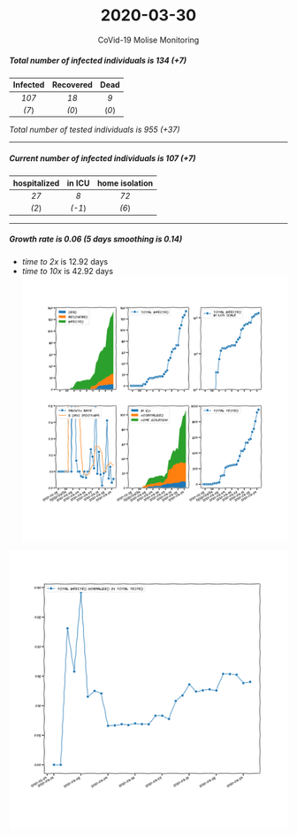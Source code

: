 <div align='center'>

# 2020-03-30
CoVid-19 Molise Monitoring
</div>

##### Total number of infected individuals is 134 (+7)
Infected | Recovered | Dead
:---: | :---: | :---:
*107* | *18* | *9*
*(7*) | *(0*) | (*0*)

*Total number of tested individuals is 955 (+37)*
***
##### Current number of infected individuals is 107 (+7)
hospitalized | in ICU | home isolation
:---: | :---: | :---:
*27* |*8* |*72*
*(2*) |*(-1*) |*(6*)
***
##### Growth rate is 0.06 (5 days smoothing is 0.14)
- *time to 2x* is 12.92 days
- *time to 10x* is 42.92 days
![stats][stats]

![infected_normalized][infected_normalized]

[stats]: stats_Molise.png
[infected_normalized]: infected_normalized_Molise.png
